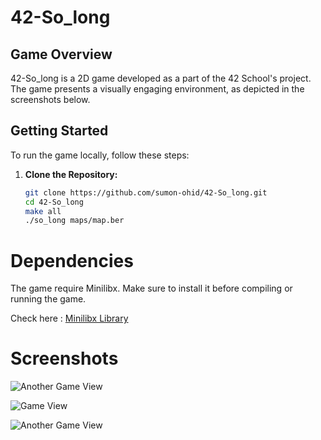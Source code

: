 # 42-So_long

## Game Overview

42-So_long is a 2D game developed as a part of the 42 School's project. The game presents a visually engaging environment, as depicted in the screenshots below.

## Getting Started

To run the game locally, follow these steps:

1. **Clone the Repository:**
   ```bash
   git clone https://github.com/sumon-ohid/42-So_long.git
   cd 42-So_long
   make all
   ./so_long maps/map.ber


# Dependencies

The game require Minilibx. Make sure to install it before compiling or running the game.

Check here : [Minilibx Library](https://github.com/42Paris/minilibx-linux)

# Screenshots

![Another Game View](https://github.com/sumon-ohid/42-So_long/assets/117649754/88382298-8740-4c5c-b59a-6629add58419)

![Game View](https://github.com/sumon-ohid/42-So_long/assets/117649754/a812b08f-a510-4e12-be21-6acb97983beb)

![Another Game View](https://github.com/sumon-ohid/42-So_long/assets/117649754/4d26dd01-919a-4e82-a2a5-44411bc96006)
